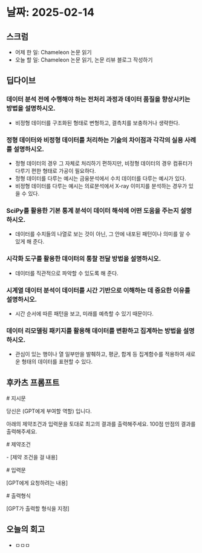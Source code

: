 # 날짜: 2025-02-14

## 스크럼
- 어제 한 일: Chameleon 논문 읽기
- 오늘 할 일: Chameleon 논문 읽기, 논문 리뷰 블로그 작성하기

## 딥다이브
### 데이터 분석 전에 수행해야 하는 전처리 과정과 데이터 품질을 향상시키는 방법을 설명하시오.
- 비정형 데이터를 구조화된 형태로 변형하고, 결측치를 보충하거나 생략한다.
  
### 정형 데이터와 비정형 데이터를 처리하는 기술의 차이점과 각각의 실용 사례를 설명하시오.
- 정형 데이터의 경우 그 자체로 처리하기 편하지만, 비정형 데이터의 경우 컴퓨터가 다루기 편한 형태로 가공이 필요하다.
- 정형 데이터를 다루는 예시는 금융분석에서 수치 데이터를 다루는 예시가 있다.
- 비정형 데이터를 다루는 예시는 의료분석에서 X-ray 이미지를 분석하는 경우가 있을 수 있다.

### SciPy를 활용한 기본 통계 분석이 데이터 해석에 어떤 도움을 주는지 설명하시오.
- 데이터를 수치들의 나열로 보는 것이 아닌, 그 안에 내포된 패턴이나 의미를 알 수 있게 해 준다.

### 시각화 도구를 활용한 데이터의 통찰 전달 방법을 설명하시오.
- 데이터를 직관적으로 파악할 수 있도록 해 준다.

### 시계열 데이터 분석이 데이터를 시간 기반으로 이해하는 데 중요한 이유를 설명하시오.
- 시간 순서에 따른 패턴을 보고, 미래를 예측할 수 있기 때문이다.

### 데이터 리모델링 패키지를 활용해 데이터를 변환하고 집계하는 방법을 설명하시오.
- 관심이 있는 행이나 열 일부만을 발췌하고, 평균, 합계 등 집계함수를 적용하여 새로운 형태의 데이터를 표현할 수 있다.

## 후카츠 프롬프트
\# 지시문

당신은 (GPT에게 부여할 역할) 입니다.

아래의 제약조건과 입력문을 토대로 최고의 결과를 출력해주세요. 100점 만점의 결과를 출력해주세요.

\# 제약조건

\- [제약 조건을 걸 내용]

\# 입력문

\[GPT에게 요청하려는 내용]

\# 출력형식

\[GPT가 출력할 형식을 지정]

## 오늘의 회고
- ㅁㅁㅁ
